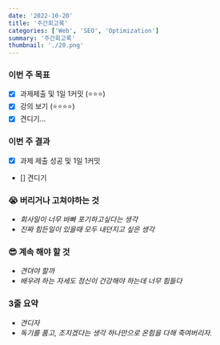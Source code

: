 ```yaml
---
date: '2022-10-20'
title: '주간회고록'
categories: ['Web', 'SEO', 'Optimization']
summary: '주간회고록'
thumbnail: './20.png'
---
```


### 이번 주 목표
- [x] 과제제출 및 1일 1커밋 (⭐️⭐️⭐️)
- [x] 강의 보기 (⭐️⭐️⭐️⭐️)
- [x] 견디기...

### 이번 주 결과
- [x] 과제 제출 성공 및 1일 1커밋
- [] 견디기

### 😭 버리거나 고쳐야하는 것
- *회사일이 너무 바빠 포기하고싶다는 생각*
- *진짜 힘든일이 있을때 모두 내던지고 싶은 생각*

### 😎 계속 해야 할 것
- *견뎌야 할까*
- *배우려 하는 자세도 정신이 건강해야 하는데 너무 힘들다*

### 3줄 요약
- *견디자*
- *독기를 품고, 조지겠다는 생각 하나만으로 온힘을 다해 죽여버리자.*